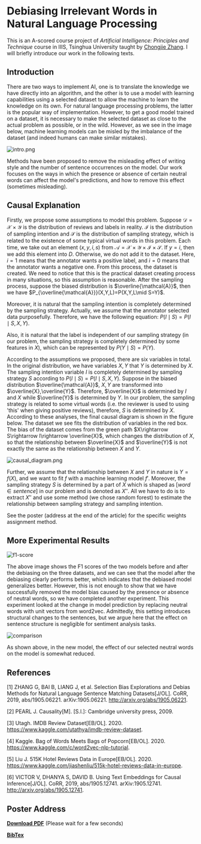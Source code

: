 # Debiasing Irrelevant Words in Natural Language Processing

This is an A-scored course project of *Artificial Intelligence: Principles and Technique* course in IIIS, Tsinghua University taught by [Chongjie Zhang](http://group.iiis.tsinghua.edu.cn/~milab/person-zhangchongjie.html). I will briefly introduce our work in the following texts. 

## Introduction

There are two ways to implement AI, one is to translate the knowledge we have directly into an algorithm, and the other is to use a model with learning capabilities using a selected dataset to allow the machine to learn the knowledge on its own. For natural language processing problems, the latter is the popular way of implementation. However, to get a good model trained on a dataset, it is necessary to make the selected dataset as close to the actual problem as possible, or in the wild. However, as we see in the image below, machine learning models can be misled by the imbalance of the dataset (and indeed humans can make similar mistakes).

![intro.png](https://p.sda1.dev/0/ee39265071af1821e6146f7d68e8c75b/intro.png)

Methods have been proposed to remove the misleading effect of writing style and the number of sentence occurrences on the model. Our work focuses on the ways in which the presence or absence of certain neutral words can affect the model's predictions, and how to remove this effect (sometimes misleading).

## Causal Explanation

Firstly, we propose some assumptions to model this problem. Suppose $\mathcal{D}=\mathcal{X}\times\mathcal{Y}$ is the distribution of reviews and labels in reality. $\mathcal{I}$ is the distribution of sampling intention and $\mathcal{S}$ is the distribution of sampling strategy, which is related to the existence of some typical virtual words in this problem. Each time, we take out an element $(x,y,i,s)$ from $\mathcal{A}=\mathcal{X}\times\mathcal{Y}\times\mathcal{I}\times\mathcal{S}$. If $y=i$, then we add this element into $D$. Otherwise, we do not add it to the dataset. Here, $i=1$ means that the annotator wants a positive label, and $i=0$ means that the annotator wants a negative one. From this process, the dataset is created. We need to notice that this is the practical dataset creating process in many situations, so this assumption is reasonable. After the sampling process, suppose the biased distribution is $\overline{\mathcal{A}}$, then we have $P_{\overline{\mathcal{A}}}(X,Y,L)=P(X,Y,L\mid S=Y)$.

Moreover, it is natural that the sampling intention is completely determined by the sampling strategy. Actually, we assume that the annotator selected data purposefully. Therefore, we have the following equation: $P(I\mid S)=P(I\mid S,X,Y)$.

Also, it is natural that the label is independent of our sampling strategy (in our problem, the sampling strategy is completely determined by some features in $X$), which can be represented by $P(Y\mid S)=P(Y)$.

According to the assumptions we proposed, there are six variables in total. In the original distribution, we have variables $X,Y$ that $Y$ is determined by $X$. The sampling intention variable $I$ is completely determined by sampling strategy $S$ according to $P(I\mid S)=P(I\mid S,X,Y)$. Suppose in the biased distribution $\overline{\mathcal{A}}$, $X,Y$ are transformed into $\overline{X},\overline{Y}$. Therefore, $\overline{X}$ is determined by $I$ and $X$ while $\overline{Y}$ is determined by $Y$. In our problem, the sampling strategy is related to some virtual words (i.e. the reviewer is used to using 'this' when giving positive reviews), therefore, $S$ is determined by $X$. According to these analyses, the final causal diagram is shown in the figure below. The dataset we see fits the distribution of variables in the red box. The bias of the dataset comes from the green path $X\rightarrow S\rightarrow I\rightarrow \overline{X}$, which changes the distribution of $X$, so that the relationship between $\overline{X}$ and $\overline{Y}$ is not exactly the same as the relationship between $X$ and $Y$.

![causal_diagram.png](https://p.sda1.dev/0/b190358f52e83a85aabf05a320c1bbb1/causal_diagram.png)

Further, we assume that the relationship between $X$ and $Y$ in nature is $Y=f(X)$, and we want to fit $f$ with a machine learning model $f'$. Moreover, the sampling strategy $S$ is determined by a part of $X$ which is shaped as $[word\in sentence]$ in our problem and is denoted as $X''$. All we have to do is to extract $X''$ and use some method (we chose random forest) to estimate the relationship between sampling strategy and sampling intention.

See the poster (address at the end of the article) for the specific weights assignment method.

## More Experimental Results

![f1-score](https://p.sda1.dev/0/e899fd370eb4ac2f95c08ffe722fda87/F1-score.png)

The above image shows the F1 scores of the two models before and after the debiasing on the three datasets, and we can see that the model after the debiasing clearly performs better, which indicates that the debiased model generalizes better. However, this is not enough to show that we have successfully removed the model bias caused by the presence or absence of neutral words, so we have completed another experiment. This experiment looked at the change in model prediction by replacing neutral words with unit vectors from word2vec. Admittedly, this setting introduces structural changes to the sentences, but we argue here that the effect on sentence structure is negligible for sentiment analysis tasks.

![comparison](https://p.sda1.dev/0/946501390c4ce0b7d69dcc00e33eb06d/difference_comparison.png)

As shown above, in the new model, the effect of our selected neutral words on the model is somewhat reduced.

## References

[1] ZHANG G, BAI B, LIANG J, et al. Selection Bias Explorations and Debias Methods for Natural Language Sentence Matching Datasets[J/OL]. CoRR, 2019, abs/1905.06221. arXiv:1905.06221. http://arxiv.org/abs/1905.06221.

[2] PEARL J. Causality[M]. [S.l.]: Cambridge university press, 2009.

[3] Utagh. IMDB Review Dataset[EB/OL]. 2020. https://www.kaggle.com/utathya/imdb-review-dataset.

[4] Kaggle. Bag of Words Meets Bags of Popcorn[EB/OL]. 2020. https://www.kaggle.com/c/word2vec-nlp-tutorial.

[5] Liu J. 515K Hotel Reviews Data in Europe[EB/OL]. 2020. https://www.kaggle.com/jiashenliu/515k-hotel-reviews-data-in-europe.

[6] VICTOR V, DHANYA S, DAVID B. Using Text Embeddings for Causal Inference[J/OL]. CoRR, 2019, abs/1905.12741. arXiv:1905.12741. http://arxiv.org/abs/1905.12741.

## Poster Address

[**Download PDF**](https://github.com/fengtony686/Irrelevant_Word_Debiasing/blob/main/addtional%20documents/poster.pdf) (Please wait for a few seconds)

[**BibTex**](https://raw.githubusercontent.com/fengtony686/Irrelevant_Word_Debiasing/main/addtional%20documents/Irrelevant_Word_Debiasing.bib)
